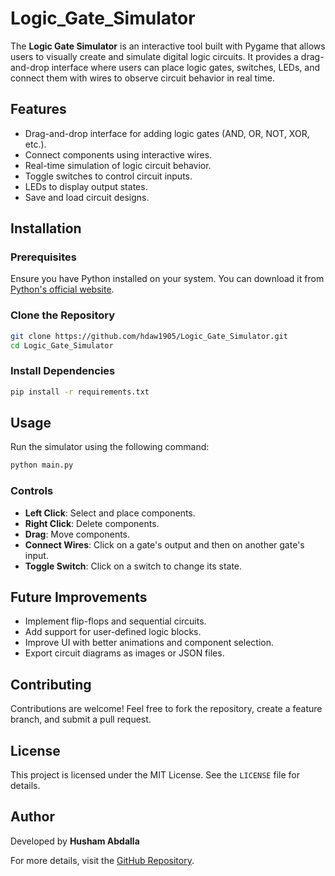 # Logic_Gate_Simulator

The **Logic Gate Simulator** is an interactive tool built with Pygame that allows users to visually create and simulate digital logic circuits. It provides a drag-and-drop interface where users can place logic gates, switches, LEDs, and connect them with wires to observe circuit behavior in real time.

## Features
- Drag-and-drop interface for adding logic gates (AND, OR, NOT, XOR, etc.).
- Connect components using interactive wires.
- Real-time simulation of logic circuit behavior.
- Toggle switches to control circuit inputs.
- LEDs to display output states.
- Save and load circuit designs.

## Installation

### Prerequisites
Ensure you have Python installed on your system. You can download it from [Python's official website](https://www.python.org/downloads/).

### Clone the Repository
```sh
git clone https://github.com/hdaw1905/Logic_Gate_Simulator.git
cd Logic_Gate_Simulator
```

### Install Dependencies
```sh
pip install -r requirements.txt
```

## Usage

Run the simulator using the following command:
```sh
python main.py
```

### Controls
- **Left Click**: Select and place components.
- **Right Click**: Delete components.
- **Drag**: Move components.
- **Connect Wires**: Click on a gate's output and then on another gate's input.
- **Toggle Switch**: Click on a switch to change its state.

## Future Improvements
- Implement flip-flops and sequential circuits.
- Add support for user-defined logic blocks.
- Improve UI with better animations and component selection.
- Export circuit diagrams as images or JSON files.

## Contributing
Contributions are welcome! Feel free to fork the repository, create a feature branch, and submit a pull request.

## License
This project is licensed under the MIT License. See the `LICENSE` file for details.

## Author
Developed by **Husham Abdalla**

For more details, visit the [GitHub Repository](https://github.com/hdaw1905/Logic_Gate_Simulator/tree/main).
